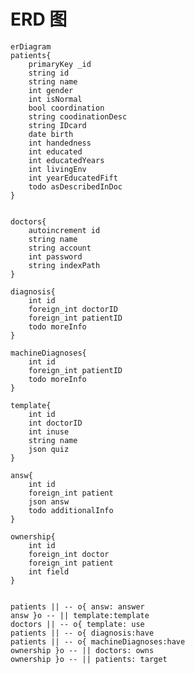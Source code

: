 # ERD 图

```mermaid
erDiagram
patients{
    primaryKey _id
    string id 
    string name
    int gender
    int isNormal
    bool coordination
    string coodinationDesc
    string IDcard
    date birth
    int handedness
    int educated
    int educatedYears
    int livingEnv
    int yearEducatedFift
    todo asDescribedInDoc
}


doctors{
    autoincrement id
    string name
    string account
    int password
    string indexPath
}

diagnosis{
    int id
    foreign_int doctorID
    foreign_int patientID
    todo moreInfo
}

machineDiagnoses{
    int id
    foreign_int patientID
    todo moreInfo
}

template{
    int id
    int doctorID
    int inuse
    string name
    json quiz
}

answ{
    int id
    foreign_int patient
    json answ
    todo additionalInfo
}

ownership{
    int id
    foreign_int doctor
    foreign_int patient
    int field
}


patients || -- o{ answ: answer
answ }o -- || template:template
doctors || -- o{ template: use
patients || -- o{ diagnosis:have
patients || -- o{ machineDiagnoses:have
ownership }o -- || doctors: owns
ownership }o -- || patients: target

```
<!-- ## 问卷部分

```mermaid
erDiagram

``` -->

<!-- ```mermaid
erDiagram

quizTemplate{
    autoincrement id
    foreign_int doctorID
    string name
}

quizResult{
    autoincrement id
    foreign_int patientID
    foreign_int doctorID
    todo aboutResult
}

fillQuiz{
    autoincrement id
    foreign_int templateID
    string desc
}

fillAnsw{
    autoincrement id
    string desc
    string answ
}

choiceQuiz{
    autoincrement id
    foreign_int templateID
    string desc
    int type
    string choices
}

choiceAnsw{
    autoincrement id
    string desc
    string choices
    int answ
}

fillChoiceAnsw{
    autoincrement id
    string desc
}





``` -->